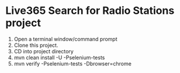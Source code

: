 Live365 Search for Radio Stations project
========================================

1. Open a terminal window/command prompt
2. Clone this project.
3. CD into project directory
4. mvn clean install -U -Pselenium-tests
5. mvn verify -Pselenium-tests -Dbrowser=chrome



